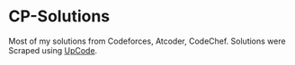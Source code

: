 # CP-Solutions

Most of my solutions from Codeforces, Atcoder, CodeChef.
Solutions were Scraped using [UpCode](https://github.com/crapthecoder/UpCode).
